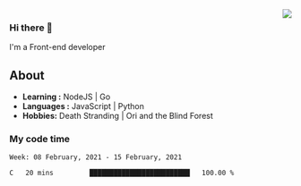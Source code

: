 <img align='right' src="https://github-readme-stats.vercel.app/api?username=strugglebak&show_icons=true">

### Hi there 👋

I'm a Front-end developer

## About

-  **Learning :** NodeJS | Go
-  **Languages :** JavaScript | Python
-  **Hobbies:** Death Stranding | Ori and the Blind Forest

### My code time

<!--START_SECTION:waka-->
```text
Week: 08 February, 2021 - 15 February, 2021

C   20 mins         █████████████████████████   100.00 % 
```
<!--END_SECTION:waka-->
